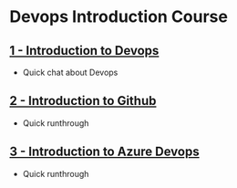 # Devops Introduction Course

## [1 - Introduction to Devops](DEVOPS.md)

- Quick chat about Devops

## [2 - Introduction to Github](GITHUB.md)

- Quick runthrough 

## [3 - Introduction to Azure Devops](AZUREDEVOPS.md)

- Quick runthrough